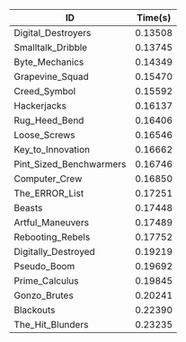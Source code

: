 |ID|Time(s)|
|-|-|
|Digital_Destroyers|0.13508|
|Smalltalk_Dribble|0.13745|
|Byte_Mechanics|0.14349|
|Grapevine_Squad|0.15470|
|Creed_Symbol|0.15592|
|Hackerjacks|0.16137|
|Rug_Heed_Bend|0.16406|
|Loose_Screws|0.16546|
|Key_to_Innovation|0.16662|
|Pint_Sized_Benchwarmers|0.16746|
|Computer_Crew|0.16850|
|The_ERROR_List|0.17251|
|Beasts|0.17448|
|Artful_Maneuvers|0.17489|
|Rebooting_Rebels|0.17752|
|Digitally_Destroyed|0.19219|
|Pseudo_Boom|0.19692|
|Prime_Calculus|0.19845|
|Gonzo_Brutes|0.20241|
|Blackouts|0.22390|
|The_Hit_Blunders|0.23235|
